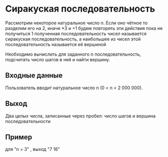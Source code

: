 # Сиракуская последовательность
Рассмотрим некоторое натуральное число n. 
Если оно чётное то разделим его на 2, иначе *3 и +1
будем повторять эти действия пока не получиться 1
полученная последовательность чисел называется сиракуская последовательность, а наибольшее из чисел этой последовательность называется её вершиной

Необходимо вычислить для заданного n последовательность, подсчитать число шагов в ней и найти вершину.

## Входные данные 
Пользователь вводит натуральное число n (0 < n < 2 000 000).

## Выход 
Два целых числа, записанные через пробел: число шагов и вершина последовательности 

## Пример 
для "n = 3" , выход "7 16"
